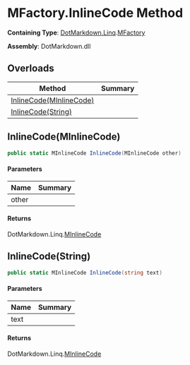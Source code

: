 # MFactory\.InlineCode Method

**Containing Type**: [DotMarkdown.Linq](../../README.md)\.[MFactory](../README.md)

**Assembly**: DotMarkdown\.dll

## Overloads

| Method | Summary |
| ------ | ------- |
| [InlineCode(MInlineCode)](#DotMarkdown_Linq_MFactory_InlineCode_DotMarkdown_Linq_MInlineCode_) | |
| [InlineCode(String)](#DotMarkdown_Linq_MFactory_InlineCode_System_String_) | |

## InlineCode\(MInlineCode\)<a name="DotMarkdown_Linq_MFactory_InlineCode_DotMarkdown_Linq_MInlineCode_"></a>

```csharp
public static MInlineCode InlineCode(MInlineCode other)
```

#### Parameters

| Name | Summary |
| ---- | ------- |
| other | |

#### Returns

DotMarkdown\.Linq\.[MInlineCode](../../MInlineCode/README.md)

## InlineCode\(String\)<a name="DotMarkdown_Linq_MFactory_InlineCode_System_String_"></a>

```csharp
public static MInlineCode InlineCode(string text)
```

#### Parameters

| Name | Summary |
| ---- | ------- |
| text | |

#### Returns

DotMarkdown\.Linq\.[MInlineCode](../../MInlineCode/README.md)

